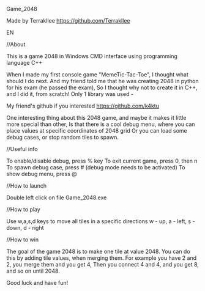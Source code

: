 Game_2048

Made by Terrakllee
https://github.com/Terrakllee

EN

//About

This is a game 2048 in Windows CMD interface using programming language C++

When I made my first console game "MemeTic-Tac-Toe", I thought what should I do next.
And my friend told me that he was creating 2048 in python for his exam (he passed the exam), 
So I thought why not to create it in C++, and I did it, from scratch!
Only 1 library was used - <iostream>

My friend's github if you interested
https://github.com/k4ktu

One interesting thing about this 2048 game, and maybe it makes it little more special than other,
Is that there is a cool debug menu, where you can place values at specific coordinates of 2048 grid
Or you can load some debug cases, or stop random tiles to spawn.

//Useful info

To enable/disable debug, press % key
To exit current game, press 0, then n
To spawn debug case, press # (debug mode needs to be activated)
To show debug menu, press @

//How to launch

Double left click on file Game_2048.exe

//How to play

Use w,a,s,d keys to move all tiles in a specific directions
w - up, a - left, s - down, d - right

//How to win

The goal of the game 2048 is to make one tile at value 2048.
You can do this by adding tile values, when merging them.
For example you have 2 and 2, you merge them and you get 4,
Then you connect 4 and 4, and you get 8, and so on until 2048.

Good luck and have fun!


